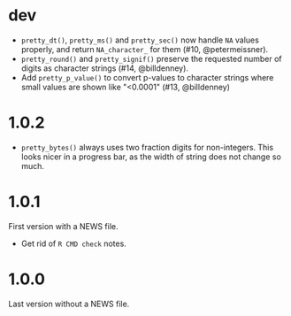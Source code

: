 
# dev

* `pretty_dt()`, `pretty_ms()` and `pretty_sec()` now handle `NA` values
  properly, and return `NA_character_` for them (#10, @petermeissner).
* `pretty_round()` and `pretty_signif()` preserve the requested number of digits
  as character strings (#14, @billdenney).
* Add `pretty_p_value()` to convert p-values to character strings where small
  values are shown like "<0.0001" (#13, @billdenney)

# 1.0.2

* `pretty_bytes()` always uses two fraction digits for non-integers.
  This looks nicer in a progress bar, as the width of string does not
  change so much.

# 1.0.1

First version with a NEWS file.

* Get rid of `R CMD check` notes.

# 1.0.0

Last version without a NEWS file.
